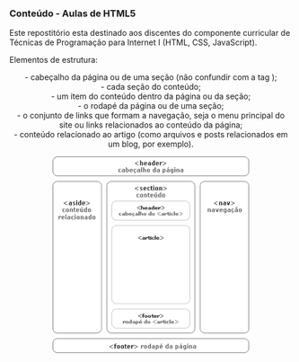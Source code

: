 ### Conteúdo - Aulas de HTML5

Este repostitório esta destinado aos discentes do componente curricular de Técnicas de Programação para Internet I (HTML, CSS, JavaScript).

Elementos de estrutura:

<header> - cabeçalho da página ou de uma seção (não confundir com a tag <head>);
<section> - cada seção do conteúdo;
<article> - um item do conteúdo dentro da página ou da seção;
<footer> - o rodapé da página ou de uma seção;
<nav> - o conjunto de links que formam a navegação, seja o menu principal do site ou links relacionados ao conteúdo da página;
<aside> - conteúdo relacionado ao artigo (como arquivos e posts relacionados em um blog, por exemplo).

<p align="center">
  <img src="img/html5.png" width="350"/>
</p>
